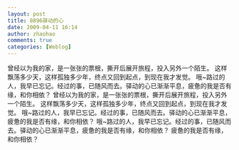 ```yaml
---
layout: post
title: 8896驿动的心
date: 2009-04-11 16:14
author: zhaohao
comments: true
categories: [Weblog]
---
```

曾经以为我的家，是一张张的票根，撕开后展开旅程，投入另外一个陌生。
这样飘荡多少天，这样孤独多少年，终点又回到起点，到现在我才发觉。
哦~路过的人，我早已忘记。经过的事，已随风而去。驿动的心已渐渐平息，疲惫的我是否有缘，和你相依？
曾经以为我的家，是一张张的票根，撕开后展开旅程，投入另外一个陌生。
这样飘荡多少天，这样孤独多少年，终点又回到起点，到现在我才发觉。
哦~路过的人，我早已忘记。经过的事，已随风而去。驿动的心已渐渐平息，疲惫的我是否有缘，和你相依？
哦~路过的人，我早已忘记。经过的事，已随风而去。驿动的心已渐渐平息，疲惫的我是否有缘，和你相依？
疲惫的我是否有缘，和你相依？
